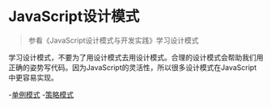 # JavaScript设计模式
> 参看《JavaScript设计模式与开发实践》学习设计模式

学习设计模式，不要为了用设计模式去用设计模式。合理的设计模式会帮助我们用正确的姿势写代码。因为JavaScript的灵活性，所以很多设计模式在JavaScript中更容易实现。

-[单例模式](https://github.com/JX-Zhuang/design_pattern/tree/master/1.singleton)
-[策略模式](https://github.com/JX-Zhuang/design_pattern/tree/master/2.strategy)
